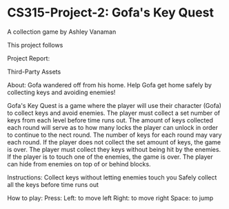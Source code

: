 # CS315-Project-2: Gofa's Key Quest
A collection game by Ashley Vanaman

This project follows

Project Report: 

Third-Party Assets

About: 
Gofa wandered off from his home. Help Gofa get home safely by collecting keys and avoiding enemies!

Gofa's Key Quest is a game where the player will use their character (Gofa) to collect keys and avoid enemies. The player must collect a set number of keys from each level before time runs out. The amount of keys collected each round will serve as to how many locks the player can unlock in order to continue to the nect round. The number of keys for each round may vary each round. If the player does not collect the set amount of keys, the game is over. The player must collect they keys without being hit by the enemies. If the player is to touch one of the enemies, the game is over. The player can hide from enemies on top of or behind blocks. 

Instructions:
  Collect keys without letting enemies touch you
  Safely collect all the keys before time runs out
  
How to play:
  Press:
    Left: to move left
    Right: to move right
    Space: to jump
